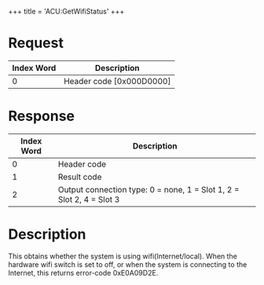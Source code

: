+++
title = 'ACU:GetWifiStatus'
+++

# Request

| Index Word | Description                |
|------------|----------------------------|
| 0          | Header code \[0x000D0000\] |

# Response

| Index Word | Description                                                          |
|------------|----------------------------------------------------------------------|
| 0          | Header code                                                          |
| 1          | Result code                                                          |
| 2          | Output connection type: 0 = none, 1 = Slot 1, 2 = Slot 2, 4 = Slot 3 |

# Description

This obtains whether the system is using wifi(Internet/local). When the
hardware wifi switch is set to off, or when the system is connecting to
the Internet, this returns error-code 0xE0A09D2E.
